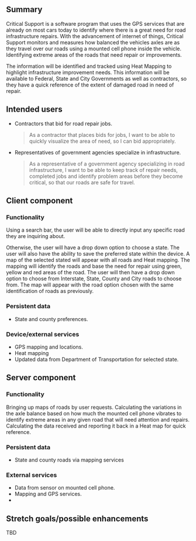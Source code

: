 ## Summary

Critical Support is a software program that uses the GPS services that are already on most cars
today to identify where there is a great need for road infrastructure repairs. With the advancement
of internet of things, Critical Support monitors and measures how balanced the vehicles axles are as
they travel over our roads using a mounted cell phone inside the vehicle. Identifying extreme areas of the
roads that need repair or improvements.

The information will be identified and tracked using Heat Mapping to highlight infrastructure
improvement needs. This information will be available to Federal, State and City Governments as well
as contractors, so they have a quick reference of the extent of damaged road in need of repair.

## Intended users

* Contractors that bid for road repair jobs.

  > As a contractor that places bids for jobs, I want to be able to quickly visualize the area of need, so I can bid appropriately.

* Representatives of government agencies specialize in infrastructure.

  > As a representative of a government agency specializing in road infrastructure, I want to be able to keep track of repair needs, completed jobs and identify problem areas before they become critical, so that our roads are safe for travel.

## Client component

### Functionality

Using a search bar, the user will be able to directly input any specific road they are inquiring
about.

Otherwise, the user will have a drop down option to choose a state. The user will also have the
ability to save the preferred state within the device. A map of the selected stated will appear with
all roads and Heat mapping. The mapping will identify the roads and base the need for repair using
green, yellow and red areas of the road. The user will then have a drop down option to choose from
Interstate, State, County and City roads to choose from. The map will appear with the road option
chosen with the same identification of roads as previously.

### Persistent data

* State and county preferences.

### Device/external services

* GPS mapping and locations.
* Heat mapping
* Updated data from Department of Transportation for selected state.

## Server component

### Functionality

Bringing up maps of roads by user requests. Calculating the variations in the axle balance based on
how much the mounted cell phone vibrates to identify extreme areas in any given road that will need
attention and repairs. Calculating the data received and reporting it back in a Heat map for quick reference.

### Persistent data

* State and county roads via mapping services

### External services

* Data from sensor on mounted cell phone.
* Mapping and GPS services.
*

## Stretch goals/possible enhancements

TBD
